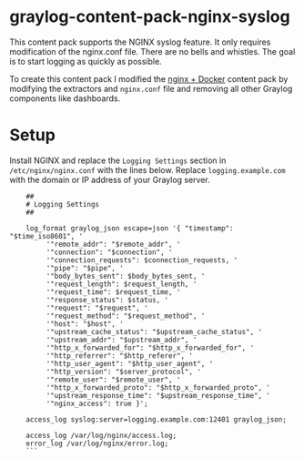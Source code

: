 # graylog-content-pack-nginx-syslog

This content pack supports the NGINX syslog feature. It only requires modification of the nginx.conf file. There are no bells and whistles. The goal is to start logging as quickly as possible.

To create this content pack I modified the [nginx + Docker](https://marketplace.graylog.org/addons/d81a73dd-79bf-4a1f-bb76-89e9a3df6b11) content pack by modifying the extractors and `nginx.conf` file and removing all other Graylog components like dashboards.

# Setup
Install NGINX and replace the `Logging Settings` section in `/etc/nginx/nginx.conf` with the lines below. Replace `logging.example.com` with the domain or IP address of your Graylog server.

```
	##
	# Logging Settings
	##

  	log_format graylog_json escape=json '{ "timestamp": "$time_iso8601", '
         '"remote_addr": "$remote_addr", '
         '"connection": "$connection", '
         '"connection_requests": $connection_requests, '
         '"pipe": "$pipe", '
         '"body_bytes_sent": $body_bytes_sent, '
         '"request_length": $request_length, '
         '"request_time": $request_time, '
         '"response_status": $status, '
         '"request": "$request", '
         '"request_method": "$request_method", '
         '"host": "$host", '
         '"upstream_cache_status": "$upstream_cache_status", '
         '"upstream_addr": "$upstream_addr", '
         '"http_x_forwarded_for": "$http_x_forwarded_for", '
         '"http_referrer": "$http_referer", '
         '"http_user_agent": "$http_user_agent", '
         '"http_version": "$server_protocol", '
         '"remote_user": "$remote_user", '
         '"http_x_forwarded_proto": "$http_x_forwarded_proto", '
         '"upstream_response_time": "$upstream_response_time", '
         '"nginx_access": true }';

	access_log syslog:server=logging.example.com:12401 graylog_json;

	access_log /var/log/nginx/access.log;
	error_log /var/log/nginx/error.log;
    ```